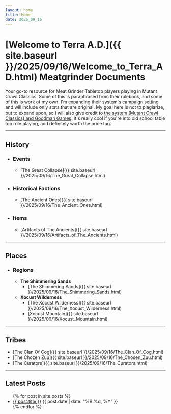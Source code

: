```yaml
---
layout: home
title: Home
date: 2025_09_16
---
```

# [Welcome to Terra A.D.]({{ site.baseurl }}/2025/09/16/Welcome_to_Terra_AD.html) Meatgrinder Documents

Your go-to resource for Meat Grinder Tabletop players playing in Mutant Crawl Classics. Some of this is paraphrased from their rulebook, and some of this is work of my own. I'm expanding their system's campaign setting and will include only stats that are original. My goal here is not to plagiarize, but to expand upon, so I will also give credit to [the system (Mutant Crawl Classics) and Goodman Games](https://goodman-games.com/store/product/mutant-crawl-classics-role-playing-game-2/). It's really cool if you're into old school table top role playing, and definitely worth the price tag.

---
## History
- ### Events
	 - [The Great Collapse]({{ site.baseurl }}/2025/09/16/The_Great_Collapse.html)
- ### Historical Factions
	- [The Ancient Ones]({{ site.baseurl }}/2025/09/16/The_Ancient_Ones.html)
- ### Items
    - [Artifacts of The Ancients]({{ site.baseurl }}/2025/09/16/Artifacts_of_The_Ancients.html)

---

## Places
- ### Regions
	- **The Shimmering Sands**
		- [The Shimmering Sands]({{ site.baseurl }}/2025/09/16/The_Shimmering_Sands.html)
	- **Xocust Wilderness**
		- [The Xocust Wilderness]({{ site.baseurl }}/2025/09/16/The_Xocust_Wilderness.html) 
		- [Xocust Mountain]({{ site.baseurl }}/2025/09/16/Xocust_Mountain.html)

---

## Tribes
- [The Clan Of Cog]({{ site.baseurl }}/2025/09/16/The_Clan_Of_Cog.html)
- [The Chozen Zuu]({{ site.baseurl }}/2025/09/16/The_Chosen_Zuu.html)
- [The Curators]({{ site.baseurl }}/2025/09/16/The_Curators.html)

---

## Latest Posts

<ul>
  {% for post in site.posts %}
    <li>
      <a href="{{ post.url | prepend: site.baseurl }}">{{ post.title }}</a>
      <span>{{ post.date | date: "%B %d, %Y" }}</span>
    </li>
  {% endfor %}
</ul>

